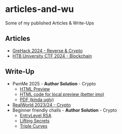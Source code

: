# articles-and-wu
Some of my published Articles & Write-Ups

## Articles

- [GreHack 2024 - Reverse & Crypto](https://fuzzinglabs.com/casting-reverse-challenge-into-cryptanalysis-challenge/)
- [HTB University CTF 2024 - Blockchain](NOT_PUBLISHED_YET)

## Write-Up

- PwnMe 2025 - **Author Solution** - Crypto
  - [HTML Preview](https://htmlpreview.github.io/?https://gist.githubusercontent.com/Ectario/a58decf0476108ec5d157593f8e77550/raw/155e812e137a3653d0ebedca53e54ea75fffc31f/vending_machine.html)
  - [HTML code for local preview (better imo)](./WriteUps/VendingMachine/Write_Up_Vending_Machine.html)
  - [PDF (kinda ugly)](./WriteUps/VendingMachine/Write_Up_Vending_Machine.pdf)
- [RealWorld 2023/24 - Crypto](./WriteUps/OKPROOF/WU.md)
- Beginner friendly challs - **Author Solution** - Crypto
  - [EntryLevel RSA](./WriteUps/2600-training/Intro_crypto_with_RSA/writeup.pdf)
  - [Lifting Secrets](./WriteUps/2600-training/lifting_secrets/writeup.pdf)
  - [Triple Curves](./WriteUps/2600-training/triple_curves/writeup.pdf)